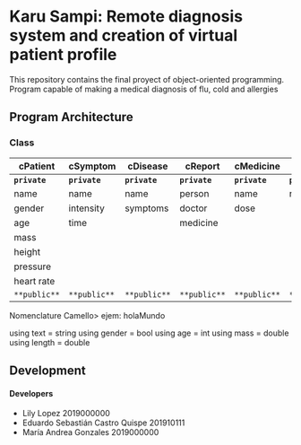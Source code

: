 # Karu Sampi: Remote diagnosis system and creation of virtual patient profile
This repository contains the final proyect of object-oriented programming. Program capable of making a medical diagnosis of flu, cold and allergies

## Program Architecture

### Class
cPatient   | cSymptom  | cDisease  | cReport    | cMedicine | cDoctor 
---        | ---       | ---       | ---        | ---       | ---
**`private`** |**`private`**| **`private`**| **`private`**  | **`private`** | **`private`**
name       | name      | name      | person     | name      | name
gender     | intensity | symptoms  | doctor     | dose      | 
age        | time      |           | medicine   |           |
mass       |           |           |            |           |
height     |           |           |            |           |
pressure   |           |           |            |           |
heart rate |           |           |            |           |
`**public**`   | `**public**`  | `**public**`  | `**public**`   | `**public**`  | `**public**`

Nomenclature Camello> ejem: holaMundo

using text = string
using gender = bool
using age = int
using mass = double
using length = double


## Development


#### Developers
* Lily Lopez 2019000000
* Eduardo Sebastián Castro Quispe 201910111
* María Andrea Gonzales 2019000000


